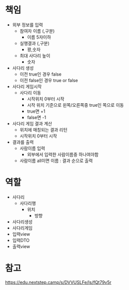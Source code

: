 # 책임
- 외부 정보를 입력
  - 참여자 이름 (,구분)
    - 이름 5자이하
  - 실행결과 (,구분)
    - 꽝,숫자
  - 최대 사다리 높이
    - 숫자
- 사다리 생성
  - 이전 true인 경우 false
  - 이전 false인 경우 true or false
- 사다리 게임시작
  - 사다리 이동
    - 시작위치 0부터 시작
    - 시작 위치 기준으로 왼쪽/오른쪽중 true인 쪽으로 이동
    - true면 +1 
    - false면 -1
- 사다리 게임 결과 계산
  - 위치에 매칭되는 결과 리턴
  - 시작위치 0부터 시작
- 결과를 출력
  - 사람이름 입력
    - 외부에서 입력한 사람이름중 하나여야함
  - 사람이름 all이면 이름 : 결과 순으로 출력

# 역할
- 사다리
  - 사다리행
    - 위치
      - 방향
- 사다리생성
- 사다리게임
- 입력view
- 입력DTO
- 출력view

# 참고
https://edu.nextstep.camp/s/DVVUSLFe/ls/fQt79v5r